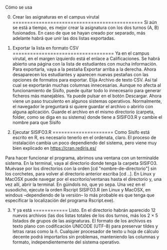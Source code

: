 Cómo se usa

0. Crear las asignaturas en el campus virutal
=============================================
Si aún se está a tiempo, es mejor crear la asignatura con los dos turnos (A, B) fusionados. En caso de que se hayan creado por separado, más adelante habrá que unir las dos listas exportadas.

1. Exportar la lista en formato CSV
===================================
Ya en el campus virutal, en el margen izquierdo está el enlace a Calificaciones.  Se habrá abierto una página con la lista de estudiantes con mucha información. Para exportarla, vaya a la pestaña Exportar arriba a la derecha.
Ahora desaparecen los estudiantes y aparecen nuevas pestañas con las opciones de formatos para exportar. Elija Archivo de texto CSV.  Ası́ tal cual se exportarán muchas columnas innecesarias. Aunque no afecta al funcionamiento de Sı́sifo, puede quitar todo lo innecesario para generar ficheros más manejables.
Ya puede pulsar en el botón Descargar.
Ahora viene un paso truculento en algunos sistemas operativos. Normalmente, el navegador le preguntará si quiere guardar el archivo o abrirlo con alguna aplicación. Guarde el archivo en el mismo directorio (carpeta, folder, como se diga en su sistema) donde tiene a SISIFO3.R y cambie el nombre para que Sı́sifo

2. Ejecutar SISIFO3.R
=====================
Como Sı́sifo está escrito en R, es necesario tenerlo en el ordenata, claro. El proceso de instalación cambia un poco dependiendo del sistema, pero viene muy bien explicado en https://cran.rediris.es/

Para hacer funcionar el programa, abrimos una ventana con un terminalde sistema. En la terminal, vaya al directorio donde tenga la carpeta SISIFO3. Muévase por los directorios con la orden [cd "nombre-de-directorio"] sin los corchetes, para volver al directorio anterior escriba [cd ..]. En Linux y MacOSX puede navegar por el escritorio/ventanas hasta el directorio y, una vez allı́, abrir la terminal. En güindols no, que yo sepa. Una vez en el susodicho, ejecute la orden Rscript SISIFO3.R (en Linux y MacOSX, en windous –dependiendo de la versión– lo más probable es que tenga que especificar la localización del programa Rscript.exe).

3. Y ya está
============
Listo. En el directorio habrán aparecido 12 nuevos archivos (las dos listas totales de los dos turnos, más los 2 × 5 listados de grupos de las asignaturas.  El formato de los archivos es texto plano con codificación UNICODE (UTF-8) para preservar tildes y letras raras como la ñ. Cualquier procesador de texto u hoja de cálculo decente podrá importarlos sin problemas, manteniendo las columnas y formato, independientemente del sistema operativo.
